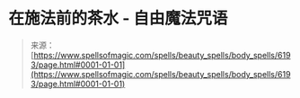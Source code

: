 <!--yml

category: 未分类

date: 2024-06-12 18:40:43

-->

# 在施法前的茶水 - 自由魔法咒语

> 来源：[https://www.spellsofmagic.com/spells/beauty_spells/body_spells/6193/page.html#0001-01-01](https://www.spellsofmagic.com/spells/beauty_spells/body_spells/6193/page.html#0001-01-01)
